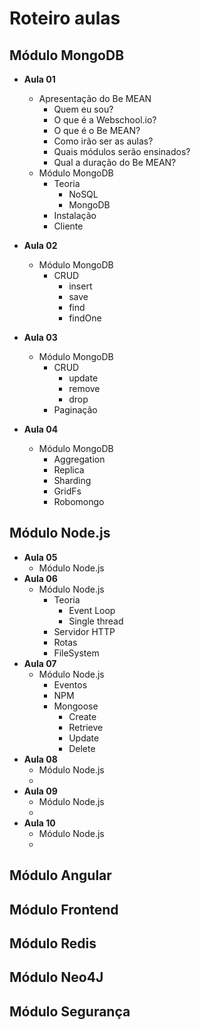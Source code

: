 # Roteiro aulas

##  Módulo MongoDB

- **Aula 01**
    + Apresentação do Be MEAN
        * Quem eu sou?
        * O que é a Webschool.io?
        * O que é o Be MEAN?
        * Como irão ser as aulas?
        * Quais módulos serão ensinados?
        * Qual a duração do Be MEAN?
    + Módulo MongoDB
        * Teoria
            - NoSQL
            - MongoDB
        * Instalação
        * Cliente
- **Aula 02**
    + Módulo MongoDB
        * CRUD
            - insert
            - save
            - find
            - findOne
- **Aula 03**
    + Módulo MongoDB
        * CRUD
            - update
            - remove
            - drop
        * Paginação

- **Aula 04**
    + Módulo MongoDB
        * Aggregation
        * Replica
        * Sharding
        * GridFs
        * Robomongo

##  Módulo Node.js

- **Aula 05**
    + Módulo Node.js
- **Aula 06**
    + Módulo Node.js
        * Teoria
            - Event Loop
            - Single thread
        * Servidor HTTP
        * Rotas
        * FileSystem
- **Aula 07**
    + Módulo Node.js
        * Eventos
        * NPM
        * Mongoose
            - Create
            - Retrieve
            - Update
            - Delete
- **Aula 08**
    + Módulo Node.js
    + 
- **Aula 09**
    + Módulo Node.js
    + 
- **Aula 10**
    + Módulo Node.js
    + 
##  Módulo Angular
##  Módulo Frontend
##  Módulo Redis
##  Módulo Neo4J
##  Módulo Segurança